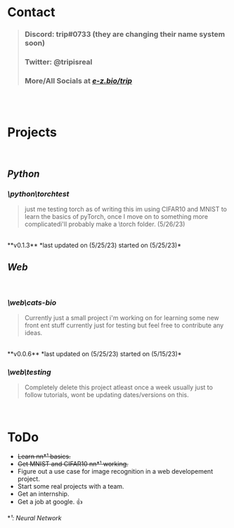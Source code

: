 # **Contact**

> ### Discord: trip#0733 (they are changing their name system soon)
> ### Twitter: @tripisreal
> ### More/All Socials at *[e-z.bio/trip](https://e-z.bio/trip)*

<br>
<br>

# **Projects**

<br>

## ***Python***

### *\python\torchtest*

> just me testing torch as of writing this im using CIFAR10 and MNIST to learn the basics of pyTorch, once I move on to something more complicatedi'll probably make a \torch folder. (5/26/23)
<br>
**v0.1.3** *last updated on (5/25/23) started on (5/25/23)*

<br>

## ***Web***

<br>

### *\web\cats-bio*

> Currently just a small project i'm working on for learning some new front ent stuff currently just for testing but feel free to contribute any ideas.
<br>
**v0.0.6** *last updated on (5/25/23) started on (5/15/23)*

### *\web\testing*

> Completely delete this project atleast once a week usually just to follow tutorials, wont be updating dates/versions on this.

<br>

# **ToDo**

- ~~Learn nn*¹ basics.~~
- ~~Get MNIST and CIFAR10 nn*¹ working.~~
- Figure out a use case for image recognition in a web developement project.
- Start some real projects with a team.
- Get an internship.
- Get a job at google. 👍

**¹: Neural Network*
